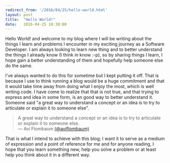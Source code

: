 ```yaml
---
redirect_from: '/2016/04/25/hello-world.html'
layout: post
title:  "Hello World!"
date:   2016-04-25 18:38:00
---
```


Hello World! and welcome to my blog where I will be writing about the things I learn and problems I encounter in my exciting journey as a Software Developer. I am always looking to learn new thing and to better understand the things I already know (I think in know :-p), so by sharing things I learn, I hope gain a better understanding of them and hopefully help someone else do the same.

I've always wanted to do this for sometime but I kept putting it off. That is because I use to think running a blog would be a huge commitment and that it would take time away from doing what I enjoy the most, which is well writing code. I have come to realize that that is not true, and that trying to express and idea in some form, is an good way to better understand it. Someone said "a great way to understand a concept or an idea is to try to articulate or explain it to someone else".

<blockquote>
A great way to understand a concept or an idea is to try to articulate or explain it to someone else.<br>
— Avi Flombaum <a href="http://twitter.com/aviflombaum">(@aviflombaum)</a>
</blockquote>

That is what I intend to achieve with this blog; I want it to serve as a medium of expression and a point of reference for me and for anyone reading, I hope that you learn something new, help you solve a problem or at least help you think about it in a different way.
